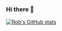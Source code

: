 ### Hi there 👋

[![Rob's GitHub stats](https://github-readme-stats.vercel.app/api?username=robnewman&count_private=true&show_icons=true&theme=dark)](https://github.com/anuraghazra/github-readme-stats)

<!--
**robnewman/robnewman** is a ✨ _special_ ✨ repository because its `README.md` (this file) appears on your GitHub profile.

Here are some ideas to get you started:

- 🔭 I’m currently working on ...
- 🌱 I’m currently learning ...
- 👯 I’m looking to collaborate on ...
- 🤔 I’m looking for help with ...
- 💬 Ask me about ...
- 📫 How to reach me: ...
- 😄 Pronouns: ...
- ⚡ Fun fact: ...
-->
